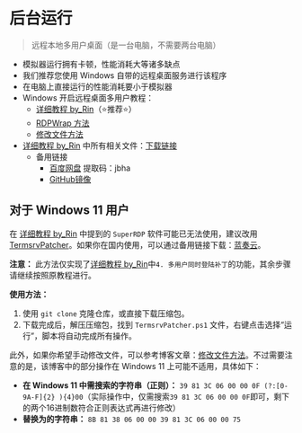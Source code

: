 # 后台运行

> 远程本地多用户桌面（是一台电脑，不需要两台电脑）

 * 模拟器运行拥有卡顿，性能消耗大等诸多缺点
 * 我们推荐您使用 Windows 自带的远程桌面服务进行该程序
 * 在电脑上直接运行的性能消耗要小于模拟器
 * Windows 开启远程桌面多用户教程：
   * [详细教程 by_Rin](https://www.bilibili.com/read/cv24286313/)（⭐推荐⭐）
   * [RDPWrap 方法](https://blog.sena.moe/win10-multiple-RDP/)
   * [修改文件方法](https://www.wyr.me/post/701)
 * [详细教程 by_Rin](https://www.bilibili.com/read/cv24286313/) 中所有相关文件：[下载链接](https://github.com/CHNZYX/asu_version_latest/releases/download/RDP/LocalRemoteDesktop1.191_by_lin.zip)
   * 备用链接
     * [百度网盘](https://pan.baidu.com/s/13aoll4n1gmKlPT9WwNYeEw?pwd=jbha) 提取码：jbha
     * [GitHub镜像](https://github.kotori.top/https://github.com/CHNZYX/asu_version_latest/releases/download/RDP/LocalRemoteDesktop1.191_by_lin.zip)



## 对于 Windows 11 用户

在 [详细教程 by_Rin](https://www.bilibili.com/read/cv24286313/) 中提到的 `SuperRDP` 软件可能已无法使用，建议改用 [TermsrvPatcher](https://github.com/fabianosrc/TermsrvPatcher)。如果你在国内使用，可以通过备用链接下载：[蓝奏云](https://wwsj.lanzout.com/i4V8u2np8dna)。

**注意：** 此方法仅实现了[详细教程 by_Rin](https://www.bilibili.com/read/cv24286313/)中`4. 多用户同时登陆补丁`的功能，其余步骤请继续按照原教程进行。

**使用方法：**

1. 使用 `git clone` 克隆仓库，或直接下载压缩包。
2. 下载完成后，解压压缩包，找到 `TermsrvPatcher.ps1` 文件，右键点击选择“运行”，脚本将自动完成所有操作。

此外，如果你希望手动修改文件，可以参考博客文章：[修改文件方法](https://www.wyr.me/post/701)。不过需要注意的是，该博客中的部分操作在 Windows 11 上可能不适用，具体如下：

- **在 Windows 11 中需搜索的字符串（正则）：**
   `39 81 3C 06 00 00 0F (?:[0-9A-F]{2} ){4}00`（实际操作中，仅需搜索`39 81 3C 06 00 00 0F`即可，剩下的两个16进制数符合正则表达式再进行修改）
- **替换为的字符串：**
   `8B 81 38 06 00 00 39 81 3C 06 00 00 75`

